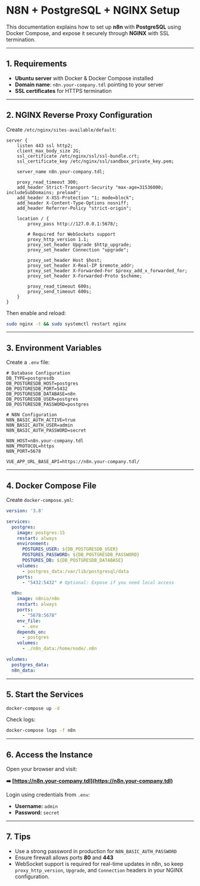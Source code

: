 # N8N + PostgreSQL + NGINX Setup

This documentation explains how to set up **n8n** with **PostgreSQL** using Docker Compose, and expose it securely through **NGINX** with SSL termination.

---

## 1. Requirements

* **Ubuntu server** with Docker & Docker Compose installed
* **Domain name**: `n8n.your-company.tdl` pointing to your server
* **SSL certificates** for HTTPS termination

---

## 2. NGINX Reverse Proxy Configuration

Create `/etc/nginx/sites-available/default`:

```nginx
server {
    listen 443 ssl http2;
    client_max_body_size 2G;
    ssl_certificate /etc/nginx/ssl/ssl-bundle.crt;
    ssl_certificate_key /etc/nginx/ssl/sandbox_private_key.pem;

    server_name n8n.your-company.tdl;

    proxy_read_timeout 300;
    add_header Strict-Transport-Security "max-age=31536000; includeSubDomains; preload";
    add_header X-XSS-Protection "1; mode=block";
    add_header X-Content-Type-Options nosniff;
    add_header Referrer-Policy "strict-origin";

    location / {
        proxy_pass http://127.0.0.1:5678/;

        # Required for WebSockets support
        proxy_http_version 1.1;
        proxy_set_header Upgrade $http_upgrade;
        proxy_set_header Connection "upgrade";

        proxy_set_header Host $host;
        proxy_set_header X-Real-IP $remote_addr;
        proxy_set_header X-Forwarded-For $proxy_add_x_forwarded_for;
        proxy_set_header X-Forwarded-Proto $scheme;

        proxy_read_timeout 600s;
        proxy_send_timeout 600s;
    }
}
```

Then enable and reload:

```bash
sudo nginx -t && sudo systemctl restart nginx
```

---

## 3. Environment Variables

Create a `.env` file:

```dotenv
# Database Configuration
DB_TYPE=postgresdb
DB_POSTGRESDB_HOST=postgres
DB_POSTGRESDB_PORT=5432
DB_POSTGRESDB_DATABASE=n8n
DB_POSTGRESDB_USER=postgres
DB_POSTGRESDB_PASSWORD=postgres

# N8N Configuration
N8N_BASIC_AUTH_ACTIVE=true
N8N_BASIC_AUTH_USER=admin
N8N_BASIC_AUTH_PASSWORD=secret

N8N_HOST=n8n.your-company.tdl
N8N_PROTOCOL=https
N8N_PORT=5678

VUE_APP_URL_BASE_API=https://n8n.your-company.tdl/
```

---

## 4. Docker Compose File

Create `docker-compose.yml`:

```yaml
version: '3.8'

services:
  postgres:
    image: postgres:15
    restart: always
    environment:
      POSTGRES_USER: ${DB_POSTGRESDB_USER}
      POSTGRES_PASSWORD: ${DB_POSTGRESDB_PASSWORD}
      POSTGRES_DB: ${DB_POSTGRESDB_DATABASE}
    volumes:
      - postgres_data:/var/lib/postgresql/data
    ports:
      - "5432:5432" # Optional: Expose if you need local access

  n8n:
    image: n8nio/n8n
    restart: always
    ports:
      - "5678:5678"
    env_file:
      - .env
    depends_on:
      - postgres
    volumes:
      - ./n8n_data:/home/node/.n8n

volumes:
  postgres_data:
  n8n_data:
```

---

## 5. Start the Services

```bash
docker-compose up -d
```

Check logs:

```bash
docker-compose logs -f n8n
```

---

## 6. Access the Instance

Open your browser and visit:

**➡️ [https://n8n.your-company.tdl](https://n8n.your-company.tdl)**

Login using credentials from `.env`:

* **Username:** `admin`
* **Password:** `secret`

---

## 7. Tips

* Use a strong password in production for `N8N_BASIC_AUTH_PASSWORD`
* Ensure firewall allows ports **80** and **443**
* WebSocket support is required for real-time updates in n8n, so keep `proxy_http_version`, `Upgrade`, and `Connection` headers in your NGINX configuration.
